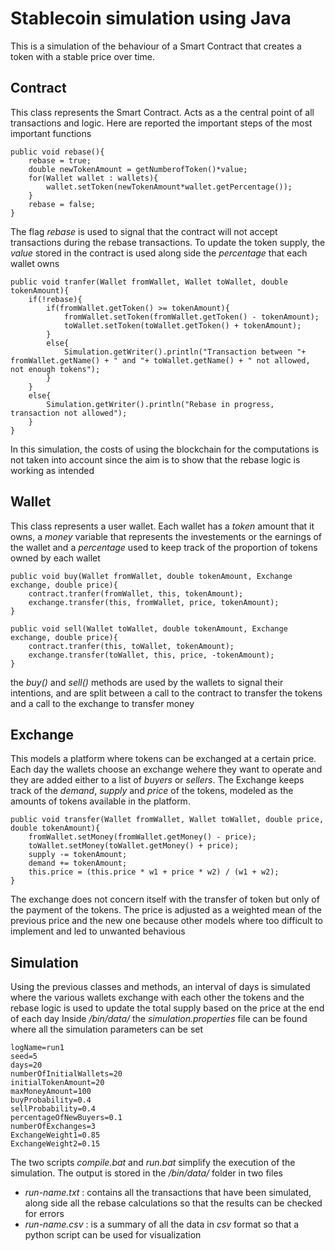 # Stablecoin simulation using Java

This is a simulation of the behaviour of a Smart Contract that creates a token with a stable price over time.

## Contract

This class represents the Smart Contract. Acts as a the central point of all transactions and logic. Here are reported the important steps of the most important functions
    
    public void rebase(){
        rebase = true;
        double newTokenAmount = getNumberofToken()*value;
        for(Wallet wallet : wallets){
            wallet.setToken(newTokenAmount*wallet.getPercentage());
        }
        rebase = false;
    }

The flag _rebase_ is used to signal that the contract will not accept transactions during the rebase transactions. To update the token supply, the _value_ stored in the contract is used along side the _percentage_ that each wallet owns
    
    public void tranfer(Wallet fromWallet, Wallet toWallet, double tokenAmount){
        if(!rebase){
            if(fromWallet.getToken() >= tokenAmount){
                fromWallet.setToken(fromWallet.getToken() - tokenAmount);
                toWallet.setToken(toWallet.getToken() + tokenAmount);
            }
            else{
                Simulation.getWriter().println("Transaction between "+ fromWallet.getName() + " and "+ toWallet.getName() + " not allowed, not enough tokens");
            }
        }
        else{
            Simulation.getWriter().println("Rebase in progress, transaction not allowed");
        }
    }

In this simulation, the costs of using the blockchain for the computations is not taken into account since the aim is to show that the rebase logic is working as intended

## Wallet

This class represents a user wallet. Each wallet has a _token_ amount that it owns, a _money_ variable that represents the investements or the earnings of the wallet and a _percentage_ used to keep track of the proportion of tokens owned by each wallet

    public void buy(Wallet fromWallet, double tokenAmount, Exchange exchange, double price){
        contract.tranfer(fromWallet, this, tokenAmount);
        exchange.transfer(this, fromWallet, price, tokenAmount);
    }

    public void sell(Wallet toWallet, double tokenAmount, Exchange exchange, double price){
        contract.tranfer(this, toWallet, tokenAmount);
        exchange.transfer(toWallet, this, price, -tokenAmount);
    }

the _buy()_ and _sell()_ methods are used by the wallets to signal their intentions, and are split between a call to the contract to transfer the tokens and a call to the exchange to transfer money

## Exchange

This models a platform where tokens can be exchanged at a certain price. Each day the wallets choose an exchange wehere they want to operate and they are added either to a list of _buyers_ or _sellers_. The Exchange keeps track of the _demand_, _supply_ and _price_ of the tokens, modeled as the amounts of tokens available in the platform.

    public void transfer(Wallet fromWallet, Wallet toWallet, double price, double tokenAmount){
        fromWallet.setMoney(fromWallet.getMoney() - price);
        toWallet.setMoney(toWallet.getMoney() + price);
        supply -= tokenAmount;
        demand += tokenAmount;
        this.price = (this.price * w1 + price * w2) / (w1 + w2);
    }   

The exchange does not concern itself with the transfer of token but only of the payment of the tokens. The price is adjusted as a weighted mean of the previous price and the new one because other models where too difficult to implement and led to unwanted behavious

## Simulation

Using the previous classes and methods, an interval of days is simulated where the various wallets exchange with each other the tokens and the rebase logic is used to update the total supply based on the price at the end of each day
Inside _/bin/data/_ the _simulation.properties_ file can be found where all the simulation parameters can be set

    logName=run1
    seed=5
    days=20
    numberOfInitialWallets=20
    initialTokenAmount=20
    maxMoneyAmount=100
    buyProbability=0.4
    sellProbability=0.4
    percentageOfNewBuyers=0.1
    numberOfExchanges=3
    ExchangeWeight1=0.85
    ExchangeWeight2=0.15

The two scripts _compile.bat_ and _run.bat_ simplify the execution of the simulation. The output is stored in the _/bin/data/_ folder in two files

- _run-name.txt_ : contains all the transactions that have been simulated, along side all the rebase calculations so that the results can be checked for errors
- _run-name.csv_ : is a summary of all the data in _csv_ format so that a python script can be used for visualization
